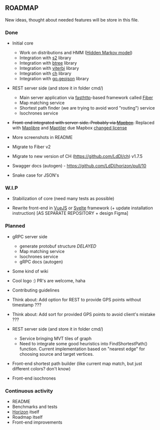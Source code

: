 ## ROADMAP
New ideas, thought about needed features will be store in this file.

### Done
* Initial core
    * Work on distributions and HMM ([Hidden Markov model](https://en.wikipedia.org/wiki/Hidden_Markov_model))
    * Integration with [s2](https://github.com/golang/geo#overview) library
    * Integration with [btree](https://github.com/google/btree#btree-implementation-for-go) library
    * Integration with [viterbi](https://github.com/LdDl/viterbi#viterbi) library
    * Integration with [ch](https://github.com/LdDl/ch) library
    * Integration with [go.geojson](https://github.com/paulmach/go.geojson#gogeojson) library

* REST server side (and store it in folder cmd/)
    * Main server application via [fasthttp](https://github.com/valyala/fasthttp#fasthttp-----)-based framework called [Fiber](https://github.com/gofiber/fiber)
    * Map matching service
    * Shortest path finder (we are trying to avoid word "routing") service
    * Isochrones service

* ~~Front-end integrated with server-side. Probably via [Mapbox](https://github.com/mapbox/mapbox-gl-js).~~
Replaced with [Maplibre](https://maplibre.org/) and [Maptiler](https://www.maptiler.com/) due Mapbox [changed license](https://github.com/mapbox/mapbox-gl-js/releases/tag/v2.0.0)

* More screenshots in README
* Migrate to Fiber v2
* Migrate to new version of CH (https://github.com/LdDl/ch) v1.7.5
* Swagger docs (autogen) - https://github.com/LdDl/horizon/pull/10
* Snake case for JSON's

### W.I.P

* Stabilization of core (need many tests as possible)

* Rewrite front-end in [VueJS](https://github.com/vuejs/vue) or [Svelte](https://svelte.dev/) framework (+ update installation instruction) [AS SEPARATE REPOSITORY + design Figma]

### Planned
* gRPC server side
    * generate protobuf structure _DELAYED_
    * Map matching service
    * Isochrones service
    * gRPC docs (autogen)

* Some kind of wiki
* Cool logo :) PR's are welcome, haha
* Contributing guidelines
* Think about: Add option for REST to provide GPS points without timestamp ???
* Think about: Add sort for provided GPS points to avoid client's mistake ???
* REST server side (and store it in folder cmd/)
    * Service bringing MVT tiles of graph
    * Need to integrate some good heuristics into FindShortestPath() function. Current implementation based on "nearest edge" for choosing source and target vertices.
* Front-end shortest path builder (like current map match, but just different colors? don't know)
* Front-end isochrones

### Continuous activity
* README
* Benchmarks and tests
* [Horizon](cmd/horizon) itself
* Roadmap itself
* Front-end improvements
